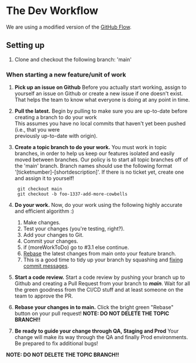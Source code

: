 # The Dev Workflow

We are using a modified version of the [GitHub Flow](https://docs.github.com/en/get-started/quickstart/github-flow).

## Setting up

1. Clone and checkout the following branch: 'main'

### When starting a new feature/unit of work

1. __Pick up an issue on Github__
    Before you actually start working, assign to yourself an issue on Github or create a new issue if one doesn't exist. That helps the team to know what everyone is doing at any point in time.

1. __Pull the latest.__
    Begin by pulling to make sure you are up-to-date before creating a branch to do your work  
    This assumes you have no local commits that haven't yet been pushed (i.e., that you were  
    previously up-to-date with origin).

1. __Create a topic branch to do your work.__
    You must work in topic branches, in order to help us keep our features isolated and easily moved between branches.
    Our policy is to start all topic branches off of the 'main' branch.
    Branch names should use the following format '[ticketnumber]-[shortdescription]'. If there is no ticket yet, create one and assign it to yourself!

        git checkout main
        git checkout -b foo-1337-add-more-cowbells

1. __Do your work.__
    Now, do your work using the following highly accurate and efficient algorithm :)

    1. Make changes.
    1. Test your changes (you're testing, right?).
    1. Add your changes to Git.
    1. Commit your changes.
    1. if (moreWorkToDo) go to #3.1 else continue.
    1. [Rebase](https://git-scm.com/book/en/v2/Git-Branching-Rebasing) the latest changes from main onto your feature branch.
    1. This is a good time to tidy up your branch by squashing and [fixing commit messages](https://chris.beams.io/posts/git-commit/).
1. __Start a code review.__
    Start a code review by pushing your branch up to Github and creating a Pull Request from your branch to ***main***. Wait for all the green goodness from the CI/CD stuff and at least someone on the team to approve the PR.

1. __Rebase your changes in to main.__
    Click the bright green "Rebase" button on your pull request! **NOTE: DO NOT DELETE THE TOPIC BRANCH!!**

1. __Be ready to guide your change through QA, Staging and Prod__
    Your change will make its way through the QA and finally Prod environments. Be prepared to fix additional bugs!

**NOTE: DO NOT DELETE THE TOPIC BRANCH!!**

